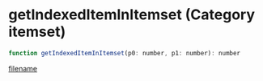 # getIndexedItemInItemset (Category itemset)

```js
function getIndexedItemInItemset(p0: number, p1: number): number
```

[filename](getIndexedItemInItemset_m.md ':include')